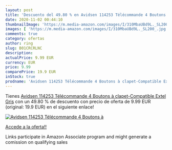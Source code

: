 ```yaml
---
layout: post
title: 'Descuento del 49.80 % en Avidsen 114253 Télécommande 4 Boutons à '
date: 2020-11-02 00:44:10
thumbnailImage: 'https://m.media-amazon.com/images/I/310MbaUBd9L._SL200_.jpg'
images: [ 'https://m.media-amazon.com/images/I/310MbaUBd9L._SL200_.jpg' ]
comments: true
category: ofertas
author: ring
slug: B01CRCRLNC
description:
actualPrice: 9.99 EUR
currency: EUR
price: 9.99
comparePrice: 19.9 EUR
inStock: true
prodname: 'Avidsen 114253 Télécommande 4 Boutons à clapet-Compatible Extel  Gris'
---
```


Tienes [Avidsen 114253 Télécommande 4 Boutons à clapet-Compatible Extel  Gris](https://www.amazon.fr/dp/B01CRCRLNC/?tag=tolees0d-21) con un 49.80 % de descuento con precio de oferta de 9.99 EUR (original: 19.9 EUR) en el siguiente enlace!

[![Avidsen 114253 Télécommande 4 Boutons à ](https://m.media-amazon.com/images/I/310MbaUBd9L._SL200_.jpg)](https://www.amazon.fr/dp/B01CRCRLNC/?tag=tolees0d-21)

[Accede a la oferta!!](https://www.amazon.fr/dp/B01CRCRLNC/?tag=tolees0d-21)

Links participate in Amazon Associate program and might generate a comission on qualifying sales


